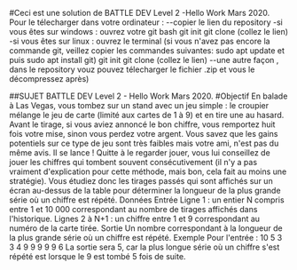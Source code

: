 #Ceci est une solution de BATTLE DEV Level 2 -Hello Work Mars 2020.
Pour le télecharger dans votre ordinateur :
    --copier le lien du repository
    -si vous êtes sur windows : 
              ouvrez votre git bash 
              git init
              git clone (collez le lien)
    -si vous êtes sur linux :
              ouvrez le terminal 
              (si vous n'avez pas encore la commande git, veillez copier les commandes suivantes: sudo apt update et puis sudo apt install git)
              git init
              git clone (collez le lien)
    --une autre façon , dans le repository vouz pouvez télecharger le fichier .zip et vous le décompressez après)
    
    
    
##SUJET BATTLE DEV Level 2 - Hello Work Mars 2020.
#Objectif
En balade à Las Vegas, vous tombez sur un stand avec un jeu simple : le croupier mélange le jeu de carte (limité aux cartes de 1 à 9) et en tire une au hasard. Avant le tirage, si vous aviez annoncé le bon chiffre, vous remportez huit fois votre mise, sinon vous perdez votre argent.
Vous savez que les gains potentiels sur ce type de jeu sont très faibles mais votre ami, n'est pas du même avis. Il se lance ! Quitte à le regarder jouer, vous lui conseillez de jouer les chiffres qui tombent souvent consécutivement (il n'y a pas vraiment d'explication pour cette méthode, mais bon, cela fait au moins une stratégie). Vous étudiez donc les tirages passés qui sont affichés sur un écran au-dessus de la table pour déterminer la longueur de la plus grande série où un chiffre est répété.
Données
Entrée
Ligne 1 : un entier N compris entre 1 et 10 000 correspondant au nombre de tirages affichés dans l'historique.
Lignes 2 à N+1 : un chiffre entre 1 et 9 correspondant au numéro de la carte tirée.
Sortie
Un nombre correspondant à la longueur de la plus grande série où un chiffre est répété.
Exemple
Pour l'entrée :
10
5
3
3
4
9
9
9
9
9
6
La sortie sera 5, car la plus longue série où un chiffre s'est répété est lorsque le 9 est tombé 5 fois de suite.
